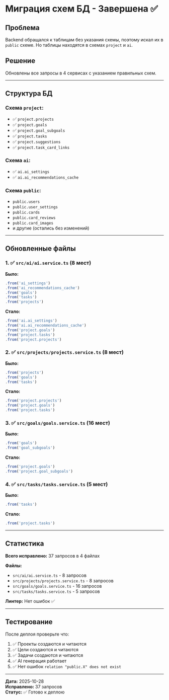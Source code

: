 # Миграция схем БД - Завершена ✅

## Проблема
Backend обращался к таблицам без указания схемы, поэтому искал их в `public` схеме. Но таблицы находятся в схемах `project` и `ai`.

## Решение
Обновлены все запросы в 4 сервисах с указанием правильных схем.

---

## Структура БД

### Схема `project`:
- ✅ `project.projects`
- ✅ `project.goals`
- ✅ `project.goal_subgoals`
- ✅ `project.tasks`
- ✅ `project.suggestions`
- ✅ `project.task_card_links`

### Схема `ai`:
- ✅ `ai.ai_settings`
- ✅ `ai.ai_recommendations_cache`

### Схема `public`:
- `public.users`
- `public.user_settings`
- `public.cards`
- `public.card_reviews`
- `public.card_images`
- и другие (остались без изменений)

---

## Обновленные файлы

### 1. ✅ `src/ai/ai.service.ts` (8 мест)

**Было:**
```typescript
.from('ai_settings')
.from('ai_recommendations_cache')
.from('goals')
.from('tasks')
.from('projects')
```

**Стало:**
```typescript
.from('ai.ai_settings')
.from('ai.ai_recommendations_cache')
.from('project.goals')
.from('project.tasks')
.from('project.projects')
```

### 2. ✅ `src/projects/projects.service.ts` (8 мест)

**Было:**
```typescript
.from('projects')
.from('goals')
.from('tasks')
```

**Стало:**
```typescript
.from('project.projects')
.from('project.goals')
.from('project.tasks')
```

### 3. ✅ `src/goals/goals.service.ts` (16 мест)

**Было:**
```typescript
.from('goals')
.from('goal_subgoals')
```

**Стало:**
```typescript
.from('project.goals')
.from('project.goal_subgoals')
```

### 4. ✅ `src/tasks/tasks.service.ts` (5 мест)

**Было:**
```typescript
.from('tasks')
```

**Стало:**
```typescript
.from('project.tasks')
```

---

## Статистика

**Всего исправлено:** 37 запросов в 4 файлах

**Файлы:**
- `src/ai/ai.service.ts` - 8 запросов
- `src/projects/projects.service.ts` - 8 запросов
- `src/goals/goals.service.ts` - 16 запросов
- `src/tasks/tasks.service.ts` - 5 запросов

**Линтер:** Нет ошибок ✅

---

## Тестирование

После деплоя проверьте что:
1. ✅ Проекты создаются и читаются
2. ✅ Цели создаются и читаются
3. ✅ Задачи создаются и читаются
4. ✅ AI генерация работает
5. ✅ Нет ошибок `relation "public.X" does not exist`

---

**Дата:** 2025-10-28  
**Исправлено:** 37 запросов  
**Статус:** ✅ Готово к деплою

